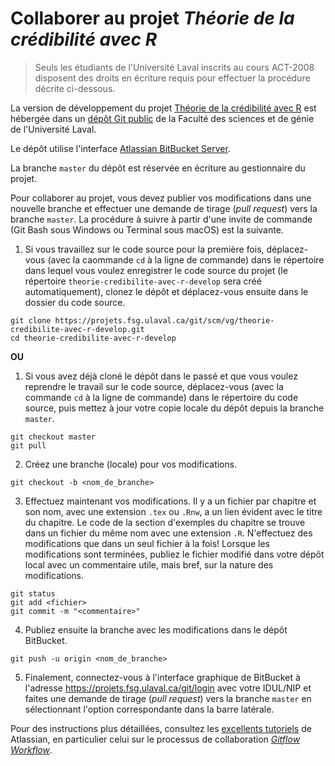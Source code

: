 <!-- Emacs: -*- coding: utf-8; eval: (auto-fill-mode -1); eval: (visual-line-mode t) -*- -->

# Collaborer au projet *Théorie de la crédibilité avec R*

> Seuls les étudiants de l'Université Laval inscrits au cours ACT-2008 disposent des droits en écriture requis pour effectuer la procédure décrite ci-dessous.

La version de développement du projet [Théorie de la crédibilité avec R](https://vigou3.github.io/theorie-credibilite-avec-r) est hébergée dans un [dépôt Git public](https://projets.fsg.ulaval.ca/git/scm/vg/theorie-credibilite-avec-r-develop) de la Faculté des sciences et de génie de l'Université Laval.

Le dépôt utilise l'interface [Atlassian BitBucket Server](https://www.atlassian.com/software/bitbucket/server).

La branche `master` du dépôt est réservée en écriture au gestionnaire du projet.

Pour collaborer au projet, vous devez publier vos modifications dans une nouvelle branche et effectuer une demande de tirage (*pull request*) vers la branche `master`. La procédure à suivre à partir d'une invite de commande (Git Bash sous Windows ou Terminal sous macOS) est la suivante.

1. Si  vous travaillez sur le code source pour la première fois, déplacez-vous (avec la caommande `cd` à la ligne de commande) dans le répertoire dans lequel vous voulez enregistrer le code source du projet (le répertoire `theorie-credibilite-avec-r-develop` sera créé automatiquement), clonez le dépôt et déplacez-vous ensuite dans le dossier du code source.

```
git clone https://projets.fsg.ulaval.ca/git/scm/vg/theorie-credibilite-avec-r-develop.git
cd theorie-credibilite-avec-r-develop
```

**OU**

1. Si vous avez déjà cloné le dépôt dans le passé et que vous voulez reprendre le travail sur le code source, déplacez-vous (avec la commande `cd` à la ligne de commande) dans le répertoire du code source, puis mettez à jour votre copie locale du dépôt depuis la branche `master`.

```
git checkout master
git pull
```

2. Créez une branche (locale) pour vos modifications.

```
git checkout -b <nom_de_branche>
```
	
3. Effectuez maintenant vos modifications. Il y a un fichier par chapitre et son nom, avec une extension `.tex` ou `.Rnw`, a un lien évident avec le titre du chapitre. Le code de la section d'exemples du chapitre se trouve dans un fichier du même nom avec une extension `.R`. N'effectuez des modifications que dans un seul fichier à la fois! Lorsque les modifications sont terminées, publiez le fichier modifié dans votre dépôt local avec un commentaire utile, mais bref, sur la nature des modifications.
    
```
git status
git add <fichier>
git commit -m "<commentaire>"
```
	
4. Publiez ensuite la branche avec les modifications dans le dépôt BitBucket.

```
git push -u origin <nom_de_branche>
```
	
5. Finalement, connectez-vous à l'interface graphique de BitBucket à l'adresse <https://projets.fsg.ulaval.ca/git/login> avec votre IDUL/NIP et faites une demande de tirage (*pull request*) vers la branche `master` en sélectionnant l'option correspondante dans la barre latérale.

Pour des instructions plus détaillées, consultez les [excellents tutoriels](https://www.atlassian.com/git/tutorials) de Atlassian, en particulier celui sur le processus de collaboration [*Gitflow Workflow*](https://www.atlassian.com/git/tutorials/comparing-workflows#gitflow-workflow).
